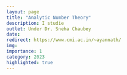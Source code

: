 ```yaml
---
layout: page
title: "Analytic Number Theory"
description: I studie
outlet: Under Dr. Sneha Chaubey
date: 
redirect: https://www.cmi.ac.in/~ayannath/
img:  
importance: 1
category: 2023
highlighted: true
---
```

